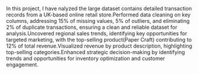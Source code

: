 In this project, I have nalyzed the large dataset contains detailed transaction records from a UK-based online retail store.Performed data cleaning on key columns, addressing 15% of missing values, 5% of outliers, and eliminating 2% of duplicate transactions, ensuring a clean and reliable dataset for analysis.Uncovered regional sales trends, identifying key opportunities for targeted marketing, with the top-selling product(Paper Craft) contributing to 12% of total revenue.Visualized revenue by product description, highlighting top-selling categories.Enhanced strategic decision-making by identifying trends and opportunities for inventory optimization and
customer engagement.
